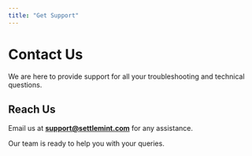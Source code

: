 ```yaml
---
title: "Get Support"
---
```


# Contact Us

We are here to provide support for all your troubleshooting and technical questions.

## Reach Us

Email us at **[support@settlemint.com](mailto:support@settlemint.com)** for any assistance.

Our team is ready to help you with your queries.
